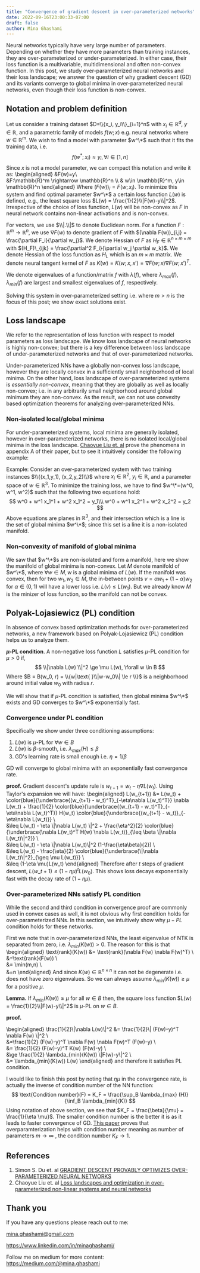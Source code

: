 ```yaml
---
title: "Convergence of gradient descent in over-parameterized networks"
date: 2022-09-16T23:00:33-07:00
draft: false
author: Mina Ghashami
---
```


[comment]: <> (### Loss landscape of neural networks)
Neural networks typically have very large number of parameters. Depending on whether they have more parameters than training instances, 
they are over-parameterized or under-parameterized. In either case, their loss function is a multivariable, multidimensional and often non-convex function.
In this post, we study over-parameterized neural networks and their loss landscape; we answer the question of why gradient descent (GD) and its variants converge 
to global minima in over-parameterized neural networks, even though their loss function is non-convex. 

## Notation and problem definition
Let us consider a training dataset $D=\\{x_i, y_i\\}_{i=1}^n$ with $x_i\in \mathbb{R}^d$, $y \in \mathbb{R}$, and a parametric family of models $f(w;x)$ e.g. neural 
networks where $w \in \mathbb{R}^m$. We wish to find a model with parameter $w^\*$ such that it fits the training data, i.e. $$f(w^*; x_i)\approx y_i, \forall i\in[1,n]$$ 
Since $x$ is not a model parameter, we can compact this notation and write it as:
\begin{aligned}
&F(w)=y\\\
&F:\mathbb{R}^m \rightarrow \mathbb{R}^n \\\ 
& w\in \mathbb{R}^m, y\in \mathbb{R}^n
\end{aligned}
Where $(F(w))_i = F(w; x_i)$. To minimize this system and find optimal parameter $w^\*$ a certain loss function $L(w)$ is defined, e.g., 
the least square loss $L(w) = \frac{1}{2}\\|F(w)-y\\|^2$. Irrespective of the choice of loss function, $L(w)$ will be non-convex as $F$ in neural network contains
non-linear activations and is non-convex. 

For vectors, we use $\\|.\\|$ to denote Euclidean norm. For a function $F:\mathbb{R}^m \rightarrow \mathbb{R}^n$, 
we use $\nabla F(w)$ to denote gradient of $F$ with $(\nabla F(w))_{i,j} = \frac{\partial F_i}{\partial w_j}$. We denote Hessian 
of $F$ as $H_F \in \mathbb{R}^{n \times m \times m}$ with $(H_F)\_{ijk} = \frac{\partial^2 F_i}{\partial w_j \partial w_k}$.
We denote Hessian of the loss function as $H_L$ which is an $m \times m$ matrix.
We denote neural tangent kernel of $F$ as $K(w) = K(w; x,x') = \nabla F(w;x) \nabla F(w;x')^T$.

We denote eigenvalues of a function/matrix $f$ with $\lambda(f)$, where $\lambda_{max}(f),\lambda_{min}(f)$ are largest and smallest eigenvalues of $f$, respectively.

Solving this system in over-parameterized setting i.e. where $m > n$ is the focus of this post; we show exact solutions exist.

## Loss landscape
We refer to the representation of loss function with respect to model parameters as loss landscape. We know loss landscape of neural networks is highly non-convex; 
but there is a key difference between loss landscape of under-parameterized networks and that of over-parameterized networks. 

Under-parameterized NNs have a globally non-convex loss landscape, however they are locally convex in a sufficiently small neighborhood of local minima.
On the other hand, loss landscape of over-parameterized systems is _essentially non-convex_, 
meaning that they are globally as well as locally non-convex; i.e. in any arbitrarily small neighborhood around global minimum they are non-convex. As the result, 
we can not use convexity based optimization theorems for analyzing over-parameterized NNs. 

### Non-isolated local/global minima
For under-parameterized systems, local minima are generally isolated, however in over-parameterized networks, there is no isolated local/global minima in the
loss landscape. [Chaoyue Liu et. al](https://arxiv.org/abs/2003.00307) prove the phenomena in appendix A of their paper, but to see it intuitively consider the following example:



Example: Consider an over-parameterized system with two training instances $\\{(x_1,y_1), (x_2,y_2)\\}$ where $x_i\in \mathbb{R}^2$, $y_i \in \mathbb{R}$,
and a parameter space of $w\in \mathbb{R}^3$. To minimize the training loss, we have to find $w^\*=(w^0, w^1, w^2)$ such that the following two equations hold:
$$
w^0 + w^1 x_1^1 + w^2 x_1^2 = y_1\\\
w^0 + w^1 x_2^1 + w^2 x_2^2 = y_2
$$
Above equations are planes in $\mathbb{R}^3$, and their intersection which is a line is the set of global minima $w^\*$; since this set is a line it 
is a non-isolated manifold. 

### Non-convexity of manifold of global minima
We saw that $w^\*$s are non-isolated and form a manifold, here we show the manifold of global minima is non-convex.
Let $M$ denote manifold of $w^\*$, where $\forall w \in M, w$ is a global minima of $L(w)$. If the manifold was convex, then for two $w_1, w_2 \in M$, 
the in-between points $v = \alpha w_1 + (1-\alpha)w_2$ for $\alpha \in (0,1)$ will have a lower loss i.e. $L(v) \le L(w_1)$. But we already know $M$ is the minizer
of loss function, so the manifold can not be convex.



## Polyak-Lojasiewicz (PL) condition
In absence of convex based optimization methods for over-parameterized networks, 
a new framework based on Polyak-Lojasiewicz (PL) condition helps us to analyze them.

**$\mu$-PL condition**. A non-negative loss function $L$ satisfies $\mu$-PL condition for $\mu > 0$ if, 
$$
\\|\nabla L(w) \\|^2 \ge \mu L(w),  \forall w \in B
$$
Where $B = B(w_0, r) = \\{w|\text{ }\\|w-w_0\\| \le r \\}$ is a neighborhood around initial value $w_0$ with radius $r$. 

We will show that if $\mu$-PL condition is satisfied, then global minima $w^\*$ exists and GD converges to $w^\*$ exponentially fast.

### Convergence under PL condition
Specifically we show under three conditioning assumptions:
1. $L(w)$ is $\mu$-PL for $\forall w \in B$
2. $L(w)$ is $\beta$-smooth, i.e. $\lambda_{max}(H) \le \beta$
3. GD's learning rate is small enough i.e. $\eta = 1/\beta$

GD will converge to global minima with an exponentially fast convergence rate.

**proof.** 
Gradient descent's update rule is $w_{t+1} = w_t - \eta \nabla L(w_t)$. Using Taylor's expansion we will have:
\begin{aligned}
L(w_{t+1}) &= L(w_t) + \color{blue}{\underbrace{(w_{t+1} - w_t)^T}\_{-\eta\nabla L(w_t)^T}} \nabla L(w_t) + \frac{1}{2} \color{blue}{\underbrace{(w_{t+1} - w_t)^T}\_{-\eta\nabla L(w_t)^T}} H(w_t) \color{blue}{\underbrace{(w_{t+1} - w_t)}\_{-\eta\nabla L(w_t)}} \\\
&\leq L(w_t) - \eta \\|\nabla L(w_t) \\|^2 + \frac{\eta^2}{2} \color{blue}{\underbrace{\nabla L(w_t)^T H(w) \nabla L(w_t)}_{\leq \beta \\|\nabla L(w_t)\\|^2}} \\\
&\leq L(w_t) - \eta \\|\nabla L(w_t)\\|^2 (1-\frac{\eta\beta}{2}) \\\
&\leq L(w_t) - \frac{\eta}{2} \color{blue}{\underbrace{\\|\nabla L(w_t)\\|^2}\_{\geq \mu L(w_t)}} \\\
&\leq (1-\eta \mu)L(w_t)
\end{aligned}
Therefore after $t$ steps of gradient descent, $L(w\_{t+1}) \leq (1-\eta \mu)^t L(w_0)$. This shows loss decays exponentially fast with the decay rate of 
$(1-\eta \mu)$.

### Over-parameterized NNs satisfy PL condition
While the second and third condition in convergence proof are commonly used in convex cases as well, it is not obvious why first condition
holds for over-parameterized NNs. In this section, we intuitively show why $\mu-PL$ condition holds for these networks.

First we note that in over-parameterized NNs, the least eigenvalue of NTK is separated from zero, i.e. $\lambda_{min}(K(w)) > 0$. The reason for this is that 
\begin{aligned}
\text{rank}(K(w)) &= \text{rank}(\nabla F(w) \nabla F(w)^T) \\\
&=\text{rank}(F(w)) \\\
&= \min(m,n) \\\
&=n
\end{aligned}
And since $K(w)\in \mathbb{R}^{n\times n}$ it can not be degenerate i.e. does not have zero eigenvalues. 
So we can always assume $\lambda_{min}(K(w)) \ge \mu$ for a positive $\mu$.

**Lemma.** If $\lambda_{min}(K(w)) \ge \mu$ for all $w\in B$ then, the square loss function $L(w) = \frac{1}{2}\\|F(w)-y\\|^2$ is $\mu$-PL on $w\in B$.

**proof.**

\begin{aligned}
\frac{1}{2}\\|\nabla L(w)\\|^2 &= \frac{1}{2}\\| (F(w)-y)^T \nabla F(w) \\|^2 \\\
&=\frac{1}{2} (F(w)-y)^T \nabla F(w) \nabla F(w)^T  (F(w)-y) \\\
&= \frac{1}{2} (F(w)-y)^T K(w)  (F(w)-y) \\\
&\ge \frac{1}{2} \lambda_{min}(K(w)) \\|F(w)-y\\|^2 \\\
&= \lambda_{min}(K(w)) L(w)
\end{aligned}
and therefore it satisfies PL condition.

I would like to finish this post by noting that $\eta \mu$ in the convergence rate, is actually the inverse of condition number of the NN function: 
$$
\text{Condition number}(F) = K_F = \frac{\sup_B \lambda_{max} (H)}{\inf_B \lambda_{min}(K)}
$$
Using notation of above section, we see that $K_F = \frac{\beta}{\mu} = \frac{1}{\eta \mu}$. The smaller condition number is the better it is
as it leads to faster convergence of GD. [This paper](https://arxiv.org/abs/1810.02054) proves that overparamterization 
helps with condition number meaning as number of parameters $m \rightarrow \infty$
, the condition number $K_F \rightarrow 1$.


## References
1. Simon S. Du et. al [GRADIENT DESCENT PROVABLY OPTIMIZES OVER-PARAMETERIZED NEURAL NETWORKS](https://arxiv.org/abs/1810.02054)
2. Chaoyue Liu et. al [Loss landscapes and optimization in over-parameterized non-linear systems and neural networks](https://arxiv.org/abs/2003.00307)

## Thank you
If you have any questions please reach out to me:

mina.ghashami@gmail.com

https://www.linkedin.com/in/minaghashami/

Follow me on medium for more content: https://medium.com/@mina.ghashami